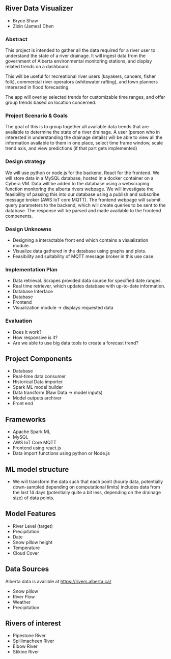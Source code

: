 ## River Data Visualizer

- Bryce Shaw
- Zixin (James) Chen

### Abstract

This project is intended to gather all the data required for a river user to understand the state of a river drainage. It will ingest data from the government of Alberta environmental monitoring stations, and display related trends on a dashboard. 

This will be useful for recreational river users (kayakers, canoers, fisher folk), commercial river operators (whitewater rafting), and town planners interested in flood forecasting. 

The app will overlay selected trends for customizable time ranges, and offer group trends based on location concerned. 

### Project Scenario & Goals

The goal of this is to group together all available data trends that are available to determine the state of a river drainage. A user (person who in interested in understanding the drainage details) will be able to view all the information available to them in one place, select time frame window, scale trend axis, and view predictions (if that part gets implemented) 

### Design strategy

We will use python or node.js for the backend, React for the frontend. We will store data in a MySQL database, hosted in a docker container on a Cybera VM. Data will be added to the database using a webscraping function monitoring the alberta rivers webpage. We will investigate the feasibility of passing this into our database using a publish and subscribe message broker (AWS IoT core MQTT). The frontend webpage will submit query parameters to the backend, which will create queries to be sent to the database. The response will be parsed and made available to the frontend compenents. 

### Design Unknowns

- Designing a interactable front end which contains a visualization module.
- Visualize data gathered in the database using graphs and plots.
- Feasibility and suitability of MQTT message broker in this use case.

### Implementation Plan

- Data retrieval. Scrapes provided data source for specified date ranges.
- Real time retriever, which updates database with up-to-date information.
- Database Interface
- Database
- Frontend
- Visualization module -> displays requested data

### Evaluation

- Does it work?
- How responsive is it?
- Are we able to use big data tools to create a forecast trend?


## Project Components
- Database
- Real-time data consumer
- Historical Data importer
- Spark ML model builder
- Data transform (Raw Data -> model inputs)
- Model outputs archiver
- Front end

## Frameworks
- Apache Spark ML
- MySQL
- AWS IoT Core MQTT
- Frontend using react.js
- Data import functions using python or Node.js

## ML model structure
- We will transform the data such that each point (hourly data, potentially down-sampled depending on computational limits) includes data from the last 14 days (potentially quite a bit less, depending on the drainage size) of data points.

## Model Features
- River Level (target)
- Precipitation
- Date
- Snow pillow height
- Temperature
- Cloud Cover

## Data Sources
Alberta data is availible at https://rivers.alberta.ca/
- Snow pillow 
- River Flow 
- Weather 
- Precipitation

## Rivers of interest
- Pipestone River
- Spillimacheen River
- Elbow River
- Stikine River



